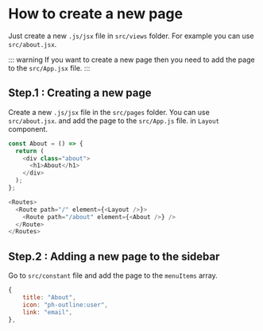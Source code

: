 # How to create a new page

Just create a new `.js/jsx` file in `src/views` folder. For example you can use `src/about.jsx`.

::: warning
If you want to create a new page then you need to add the page to the `src/App.jsx` file.
:::

## Step.1 : Creating a new page

Create a new `.js/jsx` file in the `src/pages` folder. You can use `src/about.jsx`.
and add the page to the `src/App.js` file. in `Layout` component.

```js
const About = () => {
  return (
    <div class="about">
      <h1>About</h1>
    </div>
  );
};
```

```js
<Routes>
  <Route path="/" element={<Layout />}>
    <Route path="/about" element={<About />} />
  </Route>
</Routes>
```

## Step.2 : Adding a new page to the sidebar

Go to `src/constant` file and add the page to the `menuItems` array.

```js
{
    title: "About",
    icon: "ph-outline:user",
    link: "email",
},

```
